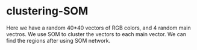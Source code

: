 # clustering-SOM
Here we have a random 40*40 vectors of RGB colors, and 4 random main vectros. We use SOM to cluster the vectors to each main vector.
We can find the regions after using SOM network.
